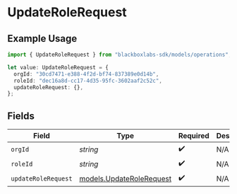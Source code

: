 # UpdateRoleRequest

## Example Usage

```typescript
import { UpdateRoleRequest } from "blackboxlabs-sdk/models/operations";

let value: UpdateRoleRequest = {
  orgId: "30cd7471-e388-4f2d-bf74-837389e0d14b",
  roleId: "dec16a8d-cc17-4d35-95fc-3602aaf2c52c",
  updateRoleRequest: {},
};
```

## Fields

| Field                                                         | Type                                                          | Required                                                      | Description                                                   |
| ------------------------------------------------------------- | ------------------------------------------------------------- | ------------------------------------------------------------- | ------------------------------------------------------------- |
| `orgId`                                                       | *string*                                                      | :heavy_check_mark:                                            | N/A                                                           |
| `roleId`                                                      | *string*                                                      | :heavy_check_mark:                                            | N/A                                                           |
| `updateRoleRequest`                                           | [models.UpdateRoleRequest](../../models/updaterolerequest.md) | :heavy_check_mark:                                            | N/A                                                           |